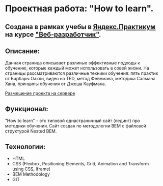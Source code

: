 


# Проектная работа: "How to learn".

## Создана в рамках учебы в [Яндекс.Практикум](https://praktikum.yandex.ru/) на курсе ["Веб-разработчик"](https://praktikum.yandex.ru/web/).

## Описание:

Данная страница описывает разлиные эффективные подходы к обучению, которые каждый может использовать в совей жизни.
На страницы рассматриваются различные техники обучения: пять практик от Барбары Оакли, видео нa TED, метод Фейнмана, методика Салмана Хана, принципы обучения от Джоша Кауфмана. 

[Размещение проекта на сервере](https://mattzenn.github.io/how-to-learn/)

## Функционал:

 "How to learn" - это типовой однастраничный сайт (лединг) про методики обучения. Сайт создан по методологии BEM с файловой структурой Nested BEM.

## Технологии:

* HTML 
* CSS (Flexbox, Positioning Elements, Grid, Animation and Transform using CSS, Iframe)
* BEM Methodology
* GIT
